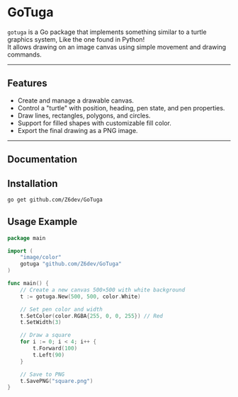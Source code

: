 # GoTuga

`gotuga` is a Go package that implements something similar to a turtle graphics system, Like the one found in Python!  
It allows drawing on an image canvas using simple movement and drawing commands.

---

## Features

- Create and manage a drawable canvas.
- Control a "turtle" with position, heading, pen state, and pen properties.
- Draw lines, rectangles, polygons, and circles.
- Support for filled shapes with customizable fill color.
- Export the final drawing as a PNG image.

---

## Documentation

## Installation

```bash
go get github.com/Z6dev/GoTuga
```

## Usage Example

```go
package main

import (
    "image/color"
    gotuga "github.com/Z6dev/GoTuga"
)

func main() {
    // Create a new canvas 500×500 with white background
    t := gotuga.New(500, 500, color.White)

    // Set pen color and width
    t.SetColor(color.RGBA{255, 0, 0, 255}) // Red
    t.SetWidth(3)

    // Draw a square
    for i := 0; i < 4; i++ {
        t.Forward(100)
        t.Left(90)
    }

    // Save to PNG
    t.SavePNG("square.png")
}

```
